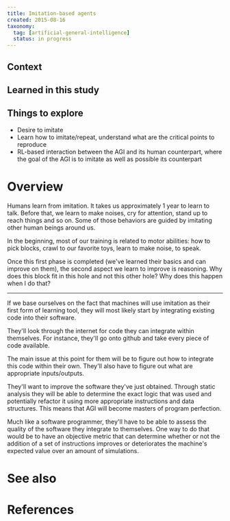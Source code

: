 ```yaml
---
title: Imitation-based agents
created: 2015-08-16
taxonomy:
  tag: [artificial-general-intelligence]
  status: in progress
---
```


## Context

## Learned in this study

## Things to explore
* Desire to imitate
* Learn how to imitate/repeat, understand what are the critical points to reproduce
* RL-based interaction between the AGI and its human counterpart, where the goal of the AGI is to imitate as well as possible its counterpart

# Overview
Humans learn from imitation. It takes us approximately 1 year to learn to talk. Before that, we learn to make noises, cry for attention, stand up to reach things and so on. Some of those behaviors are guided by imitating other human beings around us.

In the beginning, most of our training is related to motor abilities: how to pick blocks, crawl to our favorite toys, learn to make noise, to speak.

Once this first phase is completed (we've learned their basics and can improve on them), the second aspect we learn to improve is reasoning. Why does this block fit in this hole and not this other hole? Why does this happen when I do that?

-----

If we base ourselves on the fact that machines will use imitation as their first form of learning tool, they will most likely start by integrating existing code into their software.

They'll look through the internet for code they can integrate within themselves. For instance, they'll go onto github and take every piece of code available.

The main issue at this point for them will be to figure out how to integrate this code within their own. They'll also have to figure out what are appropriate inputs/outputs.

They'll want to improve the software they've just obtained. Through static analysis they will be able to determine the exact logic that was used and potentially refactor it using more appropriate instructions and data structures. This means that AGI will become masters of program perfection.

Much like a software programmer, they'll have to be able to assess the quality of the software they integrate to themselves. One way to do that would be to have an objective metric that can determine whether or not the addition of a set of instructions improves or deteriorates the machine's expected value over an amount of simulations.

# See also

# References
